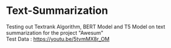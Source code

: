 # Text-Summarization
Testing out Textrank Algorithm, BERT Model and T5 Model on text summarization for the project "Awesum"
<br>
Test Data : https://youtu.be/5tvmMX8r_OM 

